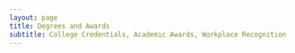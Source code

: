 ```yaml
---
layout: page
title: Degrees and Awards
subtitle: College Credentials, Academic Awards, Workplace Recognition
---
```

